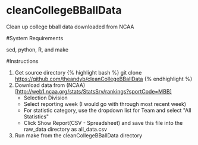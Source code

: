 # cleanCollegeBBallData
Clean up college bball data downloaded from NCAA

#System Requirements

sed, python, R, and make

#Instructions
1. Get source directory
	{% highlight bash %}
	git clone https://github.com/theandyb/cleanCollegeBBallData
	{% endhighlight %}
2. Download data from (NCAA)[http://web1.ncaa.org/stats/StatsSrv/rankings?sportCode=MBB]
	* Selection Division
	* Select reporting week (I would go with through most recent week)
	* For statistic category, use the dropdown list for Team and select "All Statistics"
	* Click Show Report(CSV - Spreadsheet) and save this file into the raw_data directory as all_data.csv
3. Run make from the cleanCollegeBBallData directory
